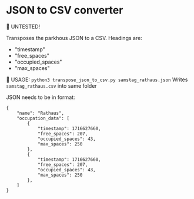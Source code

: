 # JSON to CSV converter
🚧 UNTESTED!

Transposes the parkhous JSON to a CSV.
Headings are: 
- "timestamp"
- "free_spaces"
- "occupied_spaces"
- "max_spaces"

🚀 USAGE:
`python3 transpose_json_to_csv.py samstag_rathaus.json`
Writes `samstag_rathaus.csv` into same folder


JSON needs to be in format:
```
{
    "name": "Rathaus",
    "occupation_data": [
        {
            "timestamp": 1716627660,
            "free_spaces": 207,
            "occupied_spaces": 43,
            "max_spaces": 250
        },
        {
            "timestamp": 1716627660,
            "free_spaces": 207,
            "occupied_spaces": 43,
            "max_spaces": 250
        },
    ]
}
```
